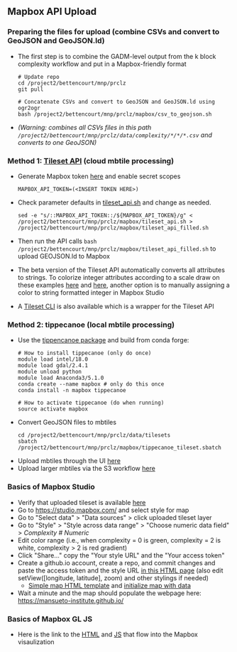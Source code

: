 
## Mapbox API Upload ##

### Preparing the files for upload (combine CSVs and convert to GeoJSON and GeoJSON.ld)  ###
* The first step is to combine the GADM-level output from the k block complexity workflow and put in a Mapbox-friendly format
  ```
  # Update repo
  cd /project2/bettencourt/mnp/prclz
  git pull
  
  # Concatenate CSVs and convert to GeoJSON and GeoJSON.ld using ogr2ogr
  bash /project2/bettencourt/mnp/prclz/mapbox/csv_to_geojson.sh
  ``` 
* *(Warning: combines all CSVs files in this path `/project2/bettencourt/mnp/prclz/data/complexity/*/*/*.csv` and converts to one GeoJSON)*

 ### Method 1: [Tileset API](https://docs.mapbox.com/api/maps/#tilesets) (cloud mbtile processing) ###
 * Generate Mapbox token [here](https://account.mapbox.com/access-tokens/create) and enable secret scopes
    ```
    MAPBOX_API_TOKEN=(<INSERT TOKEN HERE>)
    ```
 * Check parameter defaults in [tileset_api.sh](https://github.com/mansueto-institute/prclz/blob/master/mapbox/tileset_api.sh) and change as needed.
    ```
    sed -e "s/::MAPBOX_API_TOKEN::/${MAPBOX_API_TOKEN}/g" < /project2/bettencourt/mnp/prclz/mapbox/tileset_api.sh > /project2/bettencourt/mnp/prclz/mapbox/tileset_api_filled.sh
    ```
 * Then run the API calls `bash /project2/bettencourt/mnp/prclz/mapbox/tileset_api_filled.sh` to upload GEOJSON.ld to Mapbox
 * The beta version of the Tileset API automatically converts all attributes to strings. To colorize integer attributes according to a scale draw on these examples [here](https://docs.mapbox.com/mapbox-gl-js/example/style-ocean-depth-data/) and [here](https://docs.mapbox.com/help/tutorials/mapbox-gl-js-expressions/), another option is to manually assigning a color to string formatted integer in Mapbox Studio
 
 * A [Tileset CLI](https://github.com/mapbox/tilesets-cli/) is also available which is a wrapper for the Tileset API 
 
 ### Method 2: tippecanoe (local mbtile processing) ###
 * Use the [tippencanoe package](https://github.com/mapbox/tippecanoe) and build from conda forge:
   ```
   # How to install tippecanoe (only do once)
   module load intel/18.0
   module load gdal/2.4.1 
   module unload python
   module load Anaconda3/5.1.0
   conda create --name mapbox # only do this once
   conda install -n mapbox tippecanoe
   
   # How to activate tippecanoe (do when running)
   source activate mapbox
   ```
 * Convert GeoJSON files to mbtiles
   ```
   cd /project2/bettencourt/mnp/prclz/data/tilesets
   sbatch /project2/bettencourt/mnp/prclz/mapbox/tippecanoe_tileset.sbatch
   ```
 * Upload mbtiles through the UI [here](https://studio.mapbox.com/tilesets/)
 * Upload larger mbtiles via the S3 workflow [here](https://docs.mapbox.com/api/maps/#retrieve-s3-credentials)
 
  ### Basics of Mapbox Studio ###
  * Verify that uploaded tileset is available [here](https://studio.mapbox.com/tilesets/)
  * Go to https://studio.mapbox.com/ and select style for map
  * Go to "Select data" > "Data sources" > click uploaded tileset layer 
  * Go to "Style" > "Style across data range" > "Choose numeric data field" > *Complexity # Numeric*
  * Edit color range (i.e., when complexity = 0 is green, complexity = 2 is white, complexity > 2 is red gradient)
  * Click "Share..." copy the "Your style URL" and the "Your access token"
  * Create a github.io account, create a repo, and commit changes and paste the access token and the style URL [in this HTML page](https://github.com/mansueto-institute/mansueto-institute.github.io/blob/master/_includes/mapbox.html) (also edit setView([longitude, latitude], zoom) and other stylings if needed)
      * [Simple map HTML template](https://docs.mapbox.com/mapbox-gl-js/example/simple-map/) and [initialize map with data](https://docs.mapbox.com/help/tutorials/mapbox-gl-js-expressions/#initialize-a-map-with-data)
  * Wait a minute and the map should populate the webpage here: https://mansueto-institute.github.io/
 
  ### Basics of Mapbox GL JS ###
  * Here is the link to the [HTML](https://github.com/mansueto-institute/mansueto-institute.github.io/blob/master/_includes/mapbox.html) and [JS](https://github.com/mansueto-institute/raw-files/blob/master/mapbox/million_neighborhoods.js) that flow into the Mapbox visaulization
